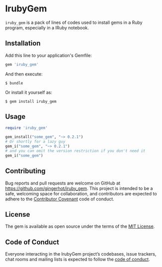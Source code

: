 # IrubyGem

`iruby_gem` is a pack of lines of codes used to install gems in a Ruby program, especially in a IRuby notebook.

## Installation

Add this line to your application's Gemfile:

```ruby
gem 'iruby_gem'
```

And then execute:

    $ bundle

Or install it yourself as:

    $ gem install iruby_gem

## Usage

```ruby
require 'iruby_gem'

gem_install("some_gem", "~> 0.2.1")
# Or shortly for a lazy guy
gem_i("some_gem", "~> 0.2.1")
# and you can omit the version restriction if you don't need it
gem_i("some_gem")
```

## Contributing

Bug reports and pull requests are welcome on GitHub at https://github.com/gingerhot/iruby_gem. This project is intended to be a safe, welcoming space for collaboration, and contributors are expected to adhere to the [Contributor Covenant](http://contributor-covenant.org) code of conduct.

## License

The gem is available as open source under the terms of the [MIT License](https://opensource.org/licenses/MIT).

## Code of Conduct

Everyone interacting in the IrubyGem project’s codebases, issue trackers, chat rooms and mailing lists is expected to follow the [code of conduct](https://github.com/gingerhot/iruby_gem/blob/master/CODE_OF_CONDUCT.md).
